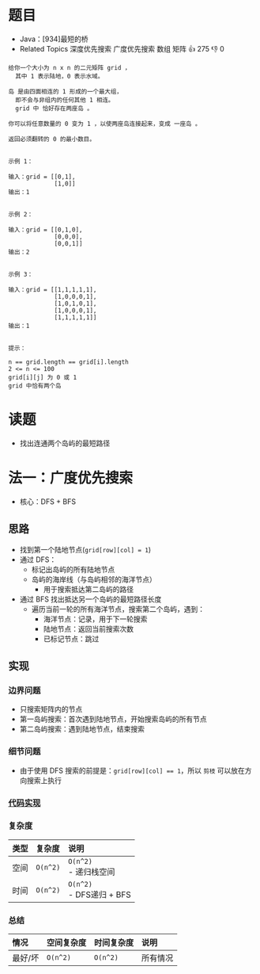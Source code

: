 # 题目

- Java：[934]最短的桥
- Related Topics 深度优先搜索 广度优先搜索 数组 矩阵 👍 275 👎 0

```text
给你一个大小为 n x n 的二元矩阵 grid ，
  其中 1 表示陆地，0 表示水域。 

岛 是由四面相连的 1 形成的一个最大组，
  即不会与非组内的任何其他 1 相连。
  grid 中 恰好存在两座岛 。 

你可以将任意数量的 0 变为 1 ，以使两座岛连接起来，变成 一座岛 。 

返回必须翻转的 0 的最小数目。 


示例 1： 

输入：grid = [[0,1],
             [1,0]]
输出：1


示例 2： 

输入：grid = [[0,1,0],
             [0,0,0],
             [0,0,1]]
输出：2


示例 3： 

输入：grid = [[1,1,1,1,1],
             [1,0,0,0,1],
             [1,0,1,0,1],
             [1,0,0,0,1],
             [1,1,1,1,1]]
输出：1


提示： 

n == grid.length == grid[i].length 
2 <= n <= 100 
grid[i][j] 为 0 或 1 
grid 中恰有两个岛 
```

# 读题

- 找出连通两个岛屿的最短路径

# 法一：广度优先搜索

- 核心：DFS + BFS

## 思路

- 找到第一个陆地节点(`grid[row][col] = 1`)
- 通过 DFS：
  - 标记出岛屿的所有陆地节点
  - 岛屿的海岸线（与岛屿相邻的海洋节点）
    - 用于搜索抵达第二岛屿的路径
- 通过 BFS 找出抵达另一个岛屿的最短路径长度
  - 遍历当前一轮的所有海洋节点，搜索第二个岛屿，遇到：
    - 海洋节点：记录，用于下一轮搜索
    - 陆地节点：返回当前搜索次数
    - 已标记节点：跳过

## 实现

### 边界问题

- 只搜索矩阵内的节点
- 第一岛屿搜索：首次遇到陆地节点，开始搜索岛屿的所有节点
- 第二岛屿搜索：遇到陆地节点，结束搜索

### 细节问题

- 由于使用 DFS 搜索的前提是：`grid[row][col] == 1`，所以 `剪枝` 可以放在方向搜索上执行

### [代码实现](Demo01.java)

### 复杂度

类型 | 复杂度 | 说明
:--- |:--- |:---
空间 | `O(n^2)` | `O(n^2)` </br> - 递归栈空间
时间 | `O(n^2)` | `O(n^2)` </br> - DFS递归 + BFS

### 总结

情况 | 空间复杂度 | 时间复杂度 | 说明
:--- |:--- |:--- |:---
最好/坏 | `O(n^2)` | `O(n^2)` | 所有情况
